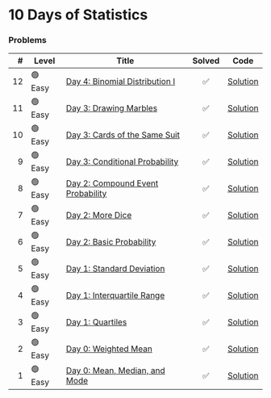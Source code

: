 # 10 Days of Statistics

### Problems

|  # |    Level  | Title                                      |       Solved       |           Code            |
|---:|------------|--------------------------------------------|:------------------:|:-------------------------:|
| 12 | 🟢 Easy   | [Day 4: Binomial Distribution I](https://www.hackerrank.com/challenges/s10-binomial-distribution-1/problem) | :white_check_mark: | [Solution](Day-4/Rectangle-Object.js) |
| 11 | 🟢 Easy   | [Day 3: Drawing Marbles](https://www.hackerrank.com/challenges/s10-mcq-6/problem) | :white_check_mark: | [Solution](Day-3/Throw.js) |
| 10 | 🟢 Easy   | [Day 3: Cards of the Same Suit](https://www.hackerrank.com/challenges/s10-mcq-5/problem) | :white_check_mark: | [Solution](Day-3/Try-Catch-Finally.js) |
|  9 | 🟢 Easy   | [Day 3: Conditional Probability](https://www.hackerrank.com/challenges/s10-mcq-4/problem) | :white_check_mark: | [Solution](Day-3/Array.js) |
|  8 | 🟢 Easy   | [Day 2: Compound Event Probability](https://www.hackerrank.com/challenges/s10-mcq-3/problem) | :white_check_mark: | [Solution](Day-2/Loop.js) |
|  7 | 🟢 Easy   | [Day 2: More Dice](https://www.hackerrank.com/challenges/s10-mcq-2/problem) | :white_check_mark: | [Solution](Day-2/Switch.js) |
|  6 | 🟢 Easy   | [Day 2: Basic Probability](https://www.hackerrank.com/challenges/s10-mcq-1/problem) | :white_check_mark: | [Solution](Day-2/If-Else.js) |
|  5 | 🟢 Easy   | [Day 1: Standard Deviation](https://www.hackerrank.com/challenges/s10-standard-deviation/problem) | :white_check_mark: | [Solution](Day-1/Let-Const-Variable.js) |
|  4 | 🟢 Easy   | [Day 1: Interquartile Range](https://www.hackerrank.com/challenges/s10-interquartile-range/problem) | :white_check_mark: | [Solution](Day-1/Function.js) |
|  3 | 🟢 Easy   | [Day 1: Quartiles](https://www.hackerrank.com/challenges/s10-quartiles/problem) | :white_check_mark: | [Solution](Day-1/Arithmetic-Operator.js) |
|  2 | 🟢 Easy   | [Day 0: Weighted Mean](https://www.hackerrank.com/challenges/s10-weighted-mean/problem) | :white_check_mark: | [Solution](Day-0/Data-Type.js) |
|  1 | 🟢 Easy   | [Day 0: Mean, Median, and Mode](https://www.hackerrank.com/challenges/s10-basic-statistics/problem) | :white_check_mark: | [Solution](Day-0/Hello-World.js) |
